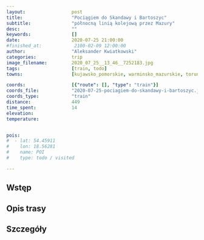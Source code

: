 ```yaml
---
layout:                 post
title:                  "Pociągiem do Skandawy i Bartoszyc"
subtitle:               "północną linią kolejową przez Mazury"
desc:                   ""
keywords:               []
date:                   2020-07-25 21:00:00
#finished_at:            2100-02-09 12:00:00
author:                 "Aleksander Kwiatkowski"
categories:             trip
image_filename:         2020_07_25__13_46__7252183.jpg
tags:                   [train, todo]
towns:                  [kujawsko_pomorskie, warminsko_mazurskie, torun, lysomice, kowalewo_pomorskie, wabrzezno, ksiazki, jablonowo_pomorskie, biskupiec_nowomiejski, nowe_miasto_lubawskie, ilawa, ostroda, gietrzwald, olsztyn, barczewo, biskupiec_olsztynski, kolno, bisztynek, korsze, sepopol, bartoszyce, barciany]

coords:                 [{"route": [], "type": "train"}]
coords_file:            "2020-07-25-pociagiem-do-skandawy-i-bartoszyc.json"
coords_type:            "train"
distance:               449
time_spent:             14
elevation:              
temperature:            


pois:
#  - lat: 54.45911
#    lon: 18.56281
#    name: POI
#    type: todo / visited

---
```



## Wstęp

## Opis trasy

## Szczegóły
